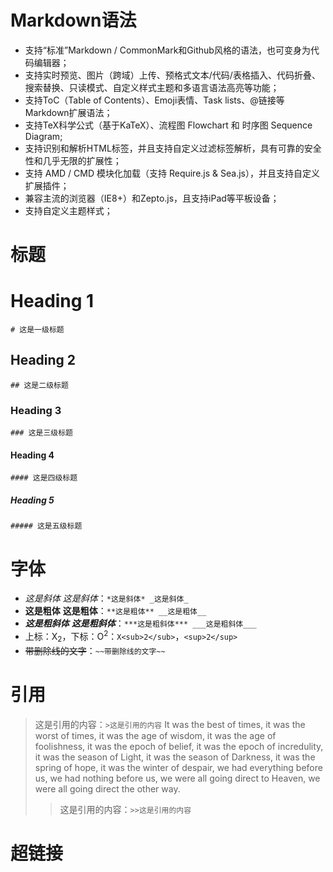 # Markdown语法
- 支持“标准”Markdown / CommonMark和Github风格的语法，也可变身为代码编辑器；
- 支持实时预览、图片（跨域）上传、预格式文本/代码/表格插入、代码折叠、搜索替换、只读模式、自定义样式主题和多语言语法高亮等功能；
- 支持ToC（Table of Contents）、Emoji表情、Task lists、@链接等Markdown扩展语法；
- 支持TeX科学公式（基于KaTeX）、流程图 Flowchart 和 时序图 Sequence Diagram;
- 支持识别和解析HTML标签，并且支持自定义过滤标签解析，具有可靠的安全性和几乎无限的扩展性；
- 支持 AMD / CMD 模块化加载（支持 Require.js & Sea.js），并且支持自定义扩展插件；
- 兼容主流的浏览器（IE8+）和Zepto.js，且支持iPad等平板设备；
- 支持自定义主题样式；
# 标题
# Heading 1
`# 这是一级标题`
## Heading 2
`## 这是二级标题`
### Heading 3
`### 这是三级标题`
#### Heading 4
`#### 这是四级标题`
##### Heading 5
`##### 这是五级标题`
# 字体
- *这是斜体* _这是斜体_：`*这是斜体* _这是斜体_`
- **这是粗体** __这是粗体__：`**这是粗体** __这是粗体__`
- ***这是粗斜体*** ___这是粗斜体___：`***这是粗斜体*** ___这是粗斜体___`
- 上标：X<sub>2</sub>，下标：O<sup>2</sup>：`X<sub>2</sub>`，`<sup>2</sup>`
- ~~带删除线的文字~~：`~~带删除线的文字~~`
# 引用
>这是引用的内容：`>这是引用的内容`
>It was the best of times, it was the worst of times, 
it was the age of wisdom, it was the age of foolishness, 
it was the epoch of belief, it was the epoch of incredulity, 
it was the season of Light, it was the season of Darkness, 
it was the spring of hope, it was the winter of despair, 
we had everything before us, we had nothing before us, 
we were all going direct to Heaven, we were all going direct the other way.
>>这是引用的内容：`>>这是引用的内容`
>>
# 超链接
